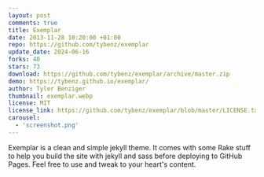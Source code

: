 ```yaml
---
layout: post
comments: true
title: Exemplar
date: 2013-11-28 10:20:00 +01:00
repo: https://github.com/tybenz/exemplar
update_date: 2024-06-16
forks: 40
stars: 73
download: https://github.com/tybenz/exemplar/archive/master.zip
demo: https://tybenz.github.io/exemplar/
author: Tyler Benziger
thumbnail: exemplar.webp
license: MIT
license_link: https://github.com/tybenz/exemplar/blob/master/LICENSE.txt
carousel:
  - 'screenshot.png'
---
```


Exemplar is a clean and simple jekyll theme. It comes with some Rake stuff to help you build the site with jekyll and sass before deploying to GitHub Pages. Feel free to use and tweak to your heart's content.
